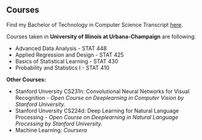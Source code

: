 ## Courses 

Find my Bachelor of Technology in Computer Science Transcript [here](transcriptSubhankar.pdf).

Courses taken in **University of Illinois at Urbana-Champaign** are following:

* Advanced Data Analysis - STAT 448
* Applied Regression and Design - STAT 425
* Basics of Statistical Learning - STAT 430
* Probability and Statistics I - STAT 410

**Other Courses:**

* Stanford Unversity CS231n: Convolutional Neural Networks for Visual Recognition - *Open Course on Deeplearning in Computer Vision by Stanford University.*
* Stanford Unversity CS224d: Deep Learning for Natural Language Processing - *Open Course on Deeplearning in Natural Language Processing by Stanford University.*
* Machine Learning: *Coursera*
